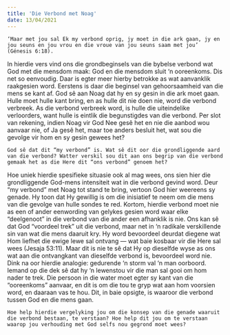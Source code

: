 ```yaml
---
title: 'Die Verbond met Noag'
date: 13/04/2021
---
```


`‘Maar met jou sal Ek my verbond oprig, jy moet in die ark gaan, jy en jou seuns en jou vrou en die vroue van jou seuns saam met jou’ (Génesis 6:18).`

In hierdie vers vind ons die grondbeginsels van die bybelse verbond wat God met die mensdom maak: God en die mensdom sluit ‘n ooreenkoms. Dis net so eenvoudig. Daar is egter meer hierby betrokke as wat aanvanklik raakgesien word. Eerstens is daar die beginsel van gehoorsaamheid van die mens se kant af. God sê aan Noag dat hy en sy gesin in die ark moet gaan. Hulle moet hulle kant bring, en as hulle dit nie doen nie, word die verbond verbreek. As die verbond verbreek word, is hulle die uiteindelike verloorders, want hulle is eintlik die begunstigdes van die verbond. Per slot van rekening, indien Noag vir God Nee gesê het en nie die aanbod wou aanvaar nie, of Ja gesê het, maar toe anders besluit het, wat sou die gevolge vir hom en sy gesin gewees het?

`God sê dat dit “my verbond” is. Wat sê dit oor die grondliggende aard van die verbond? Watter verskil sou dit aan ons begrip van die verbond gemaak het as die Here dit “ons verbond” genoem het?`

Hoe uniek hierdie spesifieke situasie ook al mag wees, ons sien hier die grondliggende God-mens intensiteit wat in die verbond gevind word. Deur “my verbond” met Noag tot stand te bring, vertoon God hier weereens sy genade. Hy toon dat Hy gewillig is om die inisiatief te neem om die mens van die gevolge van hulle sondes te red. Kortom, hierdie verbond moet nie as een of ander eenwording van gelykes gesien word waar elke “deelgenoot” in die verbond van die ander een afhanklik is nie. Ons kan sê dat God “voordeel trek” uit die verbond, maar net in ‘n radikale verskillende sin van wat die mens daaruit kry. Hy word bevoordeel deurdat diegene wat Hom liefhet die ewige lewe sal ontvang — wat baie kosbaar vir die Here sal wees (Jesaja 53:11). Maar dit is nie te sê dat Hy op dieselfde wyse as ons wat aan die ontvangkant van dieselfde verbond is, bevoordeel word nie. Dink na oor hierdie analogie: gedurende ‘n storm val ‘n man oorboord. Iemand op die dek sê dat hy ‘n lewenstou vir die man sal gooi om hom nader te trek. Die persoon in die water moet egter sy kant van die “ooreenkoms” aanvaar, en dit is om die tou te gryp wat aan hom voorsien word, en daaraan vas te hou. Dit, in baie opsigte, is waaroor die verbond tussen God en die mens gaan.

`Hoe help hierdie vergelyking jou om die konsep van die genade waaruit die verbond bestaan, te verstaan? Hoe help dit jou om te verstaan waarop jou verhouding met God selfs nou gegrond moet wees?`